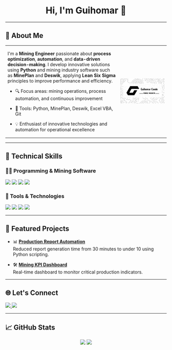 <h1 align="center"><b>Hi, I'm Guihomar 👋</b></h1>

---
## 🧠 About Me

<table style="border: none; background-color: transparent;">
  <tr>
    <!-- Columna de texto -->
    <td style="vertical-align: middle; width: 70%; border: none; background-color: transparent;">
    
I'm a **Mining Engineer** passionate about **process optimization**, **automation**, and **data-driven decision-making**. I develop innovative solutions using **Python** and mining industry software such as **MinePlan** and **Deswik**, applying **Lean Six Sigma** principles to improve performance and efficiency.

- 🔍 Focus areas: mining operations, process automation, and continuous improvement  
- 🧰 Tools: Python, MinePlan, Deswik, Excel VBA, Git  
- 💡 Enthusiast of innovative technologies and automation for operational excellence  

    
    </td>

    <!-- Columna del Logo -->
    <td style="text-align: center; vertical-align: middle; border: none; background-color: transparent;">
      <a href="mailto:guihomar.conde@gmail.com">
      <img src="https://github.com/guihomar/guihomar/blob/d95de8b43d18b86f3a373b0203556072f27e10cc/perfil2.png" alt="Logo Perfil" width="460px" />
    </td>
  </tr>
</table>


---

## 💼 Technical Skills

### 🧑‍💻 Programming & Mining Software
<p>
  <img src="https://img.shields.io/badge/Python-3670A0?style=for-the-badge&logo=python&logoColor=ffdd54">
  <img src="https://img.shields.io/badge/MinePlan-004080?style=for-the-badge&logo=appveyor&logoColor=white">
  <img src="https://img.shields.io/badge/Deswik-232323?style=for-the-badge&logo=appveyor&logoColor=white">
  <img src="https://img.shields.io/badge/Lean_Six_Sigma-228B22?style=for-the-badge&logo=leanpub&logoColor=white">
</p>

### 🔧 Tools & Technologies
<p>
  <img src="https://img.shields.io/badge/Git-F05032?style=for-the-badge&logo=git&logoColor=white">
  <img src="https://img.shields.io/badge/Jira-0052CC?style=for-the-badge&logo=jira&logoColor=white">
  <img src="https://img.shields.io/badge/Notion-000000?style=for-the-badge&logo=notion&logoColor=white">
  <img src="https://img.shields.io/badge/MySQL-00758F?style=for-the-badge&logo=mysql&logoColor=white">
</p>

---

## 🚀 Featured Projects

- 📊 **[Production Report Automation](https://github.com/guihomar/production-report)**  
  Reduced report generation time from 30 minutes to under 10 using Python scripting.
  
- 🛠️ **[Mining KPI Dashboard](https://github.com/guihomar/kpi-dashboard)**  
  Real-time dashboard to monitor critical production indicators.

---

## 🌐 Let's Connect

<p>
  <a href="https://github.com/guihomar">
    <img src="https://img.shields.io/badge/GitHub-181717?style=for-the-badge&logo=github&logoColor=white">
  </a>
  <a href="https://www.linkedin.com/in/tu_usuario_linkedin">
    <img src="https://img.shields.io/badge/LinkedIn-0077B5?style=for-the-badge&logo=linkedin&logoColor=white">
  </a>
</p>

---

## 📈 GitHub Stats

<p align="center">
  <img src="https://github-readme-stats.vercel.app/api?username=guihomar&show_icons=true&theme=gruvbox&hide_border=true&locale=en" width="48%">
  <img src="https://github-readme-streak-stats.herokuapp.com/?user=guihomar&theme=gruvbox&hide_border=true" width="48%">
</p>
